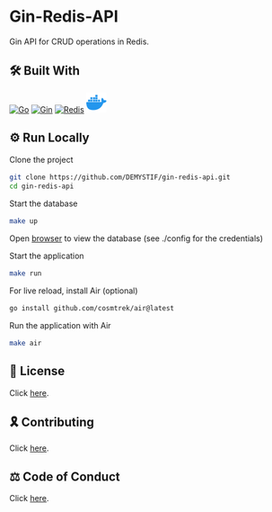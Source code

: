 # Gin-Redis-API

Gin API for CRUD operations in Redis.

## 🛠 Built With

<div align="left">
<a href="https://go.dev/" target="_blank" rel="noreferrer"><img src="https://raw.githubusercontent.com/DEMYSTIF/DEMYSTIF/main/assets/icons/go.svg" width="36" height="36" alt="Go" /></a>
<a href="https://gin-gonic.com/docs/" target="_blank" rel="noreferrer"><img src="https://raw.githubusercontent.com/DEMYSTIF/DEMYSTIF/main/assets/icons/gin.svg" width="36" height="36" alt="Gin" /></a>
<a href="https://redis.io/docs/" target="_blank" rel="noreferrer"><img src="https://raw.githubusercontent.com/DEMYSTIF/DEMYSTIF/main/assets/icons/redis.svg" width="36" height="36" alt="Redis" /></a>
<a href="https://docs.docker.com/" target="_blank" rel="noreferrer"><img src="https://raw.githubusercontent.com/DEMYSTIF/DEMYSTIF/main/assets/icons/docker.svg" width="36" height="36" alt="Docker" /></a>
</div>

## ⚙️ Run Locally

Clone the project

```bash
git clone https://github.com/DEMYSTIF/gin-redis-api.git
cd gin-redis-api
```

Start the database

```bash
make up
```

Open [browser](http://localhost:8001) to view the database (see ./config for the credentials)

Start the application

```bash
make run
```

For live reload, install Air (optional)

```bash
go install github.com/cosmtrek/air@latest
```

Run the application with Air

```bash
make air
```

## 📜 License

Click [here](./LICENSE.md).

## 🎗️ Contributing

Click [here](./CONTRIBUTING.md).

## ⚖️ Code of Conduct

Click [here](./CODE_OF_CONDUCT.md).
